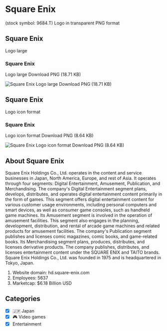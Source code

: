 # Square Enix
 (stock symbol: 9684.T) Logo in transparent PNG format

## Square Enix
 Logo large

### Square Enix
 Logo large Download PNG (18.71 KB)

![Square Enix
 Logo large Download PNG (18.71 KB)](/img/orig/9684.T_BIG-7b3f827f.png)

## Square Enix
 Logo icon format

### Square Enix
 Logo icon format Download PNG (8.64 KB)

![Square Enix
 Logo icon format Download PNG (8.64 KB)](/img/orig/9684.T-6ac52a34.png)

## About Square Enix


Square Enix Holdings Co., Ltd. operates in the content and service businesses in Japan, North America, Europe, and rest of Asia. It operates through four segments: Digital Entertainment, Amusement, Publication, and Merchandising. The company's Digital Entertainment segment plans, develops, distributes, and operates digital entertainment content primarily in the form of games. This segment offers digital entertainment content for various customer usage environments, including personal computers and smart devices, as well as consumer game consoles, such as handheld game machines. Its Amusement segment is involved in the operation of amusement facilities. This segment also engages in the planning, development, distribution, and rental of arcade game machines and related products for amusement facilities. The company's Publication segment publishes and licenses comic magazines, comic books, and game-related books. Its Merchandising segment plans, produces, distributes, and licenses derivative products. The company publishes, distributes, and licenses entertainment content under the SQUARE ENIX and TAITO brands. Square Enix Holdings Co., Ltd. was founded in 1975 and is headquartered in Tokyo, Japan.

1. Website domain: hd.square-enix.com
2. Employees: 5637
3. Marketcap: $6.18 Billion USD


## Categories
- [x] 🇯🇵 Japan
- [x] 🎮 Video games
- [x] Entertainment
